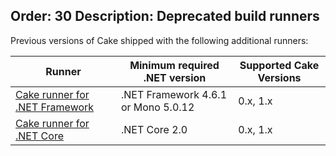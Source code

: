 Order: 30
Description: Deprecated build runners
---

Previous versions of Cake shipped with the following additional runners:

| Runner | Minimum required .NET version  | Supported Cake Versions|
|-|-|-|
| [Cake runner for .NET Framework] | .NET Framework 4.6.1 or Mono 5.0.12 | 0.x, 1.x |
| [Cake runner for .NET Core] | .NET Core 2.0 | 0.x, 1.x |

[Cake runner for .NET Framework]: cake-runner-for-dotnet-framework
[Cake runner for .NET Core]: cake-runner-for-dotnet-core
